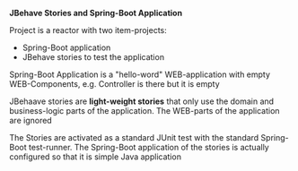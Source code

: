 **JBehave Stories and Spring-Boot Application**

Project is a reactor with two item-projects:

- Spring-Boot application
- JBehave stories to test the application

Spring-Boot Application is a "hello-word" WEB-application with empty WEB-Components, e.g. Controller is there but it is empty

JBehaave stories are **light-weight stories** that only use the domain and business-logic parts of the application. 
The WEB-parts of the application are ignored

The Stories are activated as a standard JUnit test with the standard Spring-Boot test-runner. 
The Spring-Boot application of the stories is actually configured so that it is simple Java application